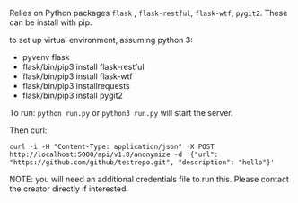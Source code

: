 Relies on Python packages `flask` , `flask-restful`, `flask-wtf`, `pygit2`. These can be install with pip.


to set up virtual environment, assuming python 3:
* pyvenv flask
* flask/bin/pip3 install flask-restful
* flask/bin/pip3 install flask-wtf
* flask/bin/pip3 installrequests
* flask/bin/pip3 install pygit2

To run: `python run.py` or `python3 run.py` will start the server.

Then curl:

`curl -i -H "Content-Type: application/json" -X POST http://localhost:5000/api/v1.0/anonymize -d '{"url": "https://github.com/github/testrepo.git", "description": "hello"}'`

NOTE: you will need an additional credentials file to run this. Please contact the creator directly if interested.
